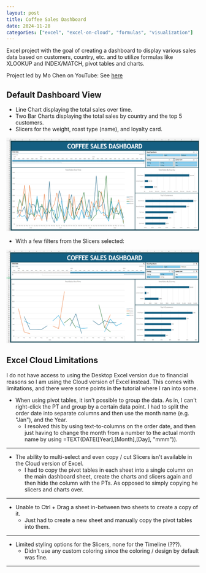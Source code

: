 ```yaml
---
layout: post
title: Coffee Sales Dashboard
date: 2024-11-28
categories: ["excel", "excel-on-cloud", "formulas", "visualization"]
---
```


Excel project with the goal of creating a dashboard to display various sales data based on customers, country, etc. and to utilize formulas like XLOOKUP and INDEX/MATCH, pivot tables and charts.   

Project led by Mo Chen on YouTube: See [here](https://www.youtube.com/watch?v=m13o5aqeCbM)

## **Default Dashboard View**
- Line Chart displaying the total sales over time.
- Two Bar Charts displaying the total sales by country and the top 5 customers.
- Slicers for the weight, roast type (name), and loyalty card.

![Coffee Sales Dashboard Default](../../img/main_dashboard.png)

- With a few filters from the Slicers selected:

![Coffee Sales Dashboard Filtered](../../img/dashboard_filtered.png)

## **Excel Cloud Limitations** 
I do not have access to using the Desktop Excel version due to financial reasons so I am using the Cloud version of Excel instead. This comes with limitations, and there were some points in the tutorial where I ran into some.
- When using pivot tables, it isn't possible to group the data. As in, I can't right-click the PT and group by a certain data point. I had to split the order date into separate columns and then use the month name (e.g. "Jan"), and the Year.
  - I resolved this by using text-to-columns on the order date, and then just having to change the month from a number to the actual month name by using =TEXT(DATE([Year],[Month],[Day], "mmm")).  
---
- The ability to multi-select and even copy / cut Slicers isn't available in the Cloud version of Excel.
  - I had to copy the pivot tables in each sheet into a single column on the main dashboard sheet, create the charts and slicers again and then hide the column with the PTs. As opposed to simply copying he slicers and charts over.  
---
- Unable to Ctrl + Drag a sheet in-between two sheets to create a copy of it.
  - Just had to create a new sheet and manually copy the pivot tables into them.  
---
- Limited styling options for the Slicers, none for the Timeline (???).
  - Didn't use any custom coloring since the coloring / design by default was fine.  

---
